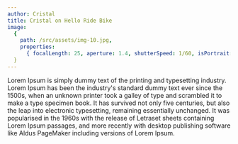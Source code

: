 ```yaml
---
author: Cristal
title: Cristal on Hello Ride Bike
image:
  {
    path: /src/assets/img-10.jpg,
    properties:
      { focalLength: 25, aperture: 1.4, shutterSpeed: 1/60, isPortrait: false },
  }
---
```


Lorem Ipsum is simply dummy text of the printing and typesetting industry. Lorem Ipsum has been the industry's standard dummy text ever since the 1500s, when an unknown printer took a galley of type and scrambled it to make a type specimen book. It has survived not only five centuries, but also the leap into electronic typesetting, remaining essentially unchanged. It was popularised in the 1960s with the release of Letraset sheets containing Lorem Ipsum passages, and more recently with desktop publishing software like Aldus PageMaker including versions of Lorem Ipsum.
